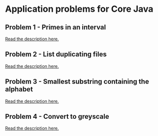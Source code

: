 # Application problems for Core Java

## Problem 1 - Primes in an interval

[Read the description here.](1-Primes-In-An-Interval)

## Problem 2 - List duplicating files

[Read the description here.](2-List-Duplicating-Files)

## Problem 3 - Smallest substring containing the alphabet

[Read the description here.](3-Smallest-Substring-Containing-The-Alphabet)

## Problem 4 - Convert to greyscale

[Read the description here.](4-Convert-To-Greyscale)
